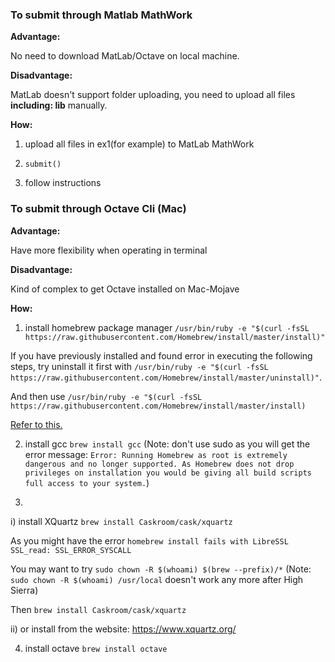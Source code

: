 ### To submit through Matlab MathWork
**Advantage:**

No need to download MatLab/Octave on local machine.

**Disadvantage:**

MatLab doesn't support folder uploading, you need to upload all files **including: lib** manually.

**How:**

1. upload all files in ex1(for example) to MatLab MathWork

2. `submit()`

3. follow instructions

### To submit through Octave Cli (Mac)
**Advantage:**

Have more flexibility when operating in terminal

**Disadvantage:**

Kind of complex to get Octave installed on Mac-Mojave

**How:**

1. install homebrew package manager `/usr/bin/ruby -e "$(curl -fsSL https://raw.githubusercontent.com/Homebrew/install/master/install)"`

  If you have previously installed and found error in executing the following steps, try uninstall it first with `/usr/bin/ruby -e "$(curl -fsSL https://raw.githubusercontent.com/Homebrew/install/master/uninstall)"`.

  And then use `/usr/bin/ruby -e "$(curl -fsSL https://raw.githubusercontent.com/Homebrew/install/master/install)`

  [Refer to this.](https://blog.csdn.net/yemao_guyue/article/details/80575532)

2. install gcc `brew install gcc` (Note: don't use sudo as you will get the error message: `Error: Running Homebrew as root is extremely dangerous and no longer supported.
As Homebrew does not drop privileges on installation you would be giving all
build scripts full access to your system.`)

3.
i) install XQuartz `brew install Caskroom/cask/xquartz`

As you might have the error `homebrew install fails with LibreSSL SSL_read: SSL_ERROR_SYSCALL`

You may want to try `sudo chown -R $(whoami) $(brew --prefix)/*` (Note: `sudo chown -R $(whoami) /usr/local` doesn't work any more after High Sierra)

Then `brew install Caskroom/cask/xquartz`

ii) or install from the website: https://www.xquartz.org/

4. install octave `brew install octave`
